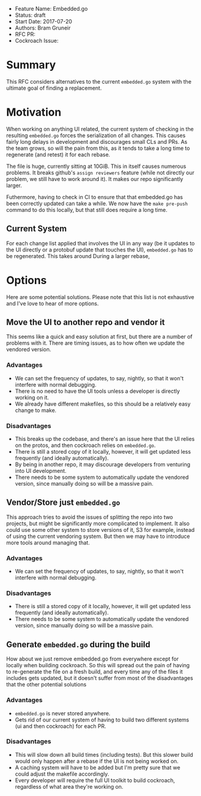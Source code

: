 - Feature Name: Embedded.go
- Status: draft
- Start Date: 2017-07-20
- Authors: Bram Gruneir
- RFC PR:
- Cockroach Issue:

# Summary

This RFC considers alternatives to the current `embedded.go` system with the ultimate goal of finding a replacement.

# Motivation

When working on anything UI related, the current system of checking in the resulting `embedded.go` forces the serialization of all changes. This causes fairly long delays in development and discourages small CLs and PRs. As the team grows, so will the pain from this, as it tends to take a long time to regenerate (and retest) it for each rebase.

The file is huge, currently sitting at 10GiB.  This in itself causes numerous problems.  It breaks github's `assign reviewers` feature (while not directly our problem, we still have to work around it). It makes our repo significantly larger.

Futhermore, having to check in CI to ensure that that embedded.go has been correctly updated can take a while.  We now have the `make pre-push` command to do this locally, but that still does require a long time.

## Current System

For each change list applied that involves the UI in any way (be it updates to the UI directly or a protobuf update that touches the UI), `embedded.go` has to be regenerated.  This takes around During a larger rebase,


# Options

Here are some potential solutions.  Please note that this list is not exhaustive and I've love to hear of more options.

## Move the UI to another repo and vendor it

This seems like a quick and easy solution at first, but there are a number of problems with it. There are timing issues, as to how often we update the vendored version.

### Advantages

* We can set the frequency of updates, to say, nightly, so that it won't interfere with normal debugging.
* There is no need to have the UI tools unless a developer is directly working on it.
* We already have different makefiles, so this should be a relatively easy change to make.

### Disadvantages

* This breaks up the codebase, and there's an issue here that the UI relies on the protos, and then cockroach relies on `embedded.go`.
* There is still a stored copy of it locally, however, it will get updated less frequently (and ideally automatically).
* By being in another repo, it may discourage developers from venturing into UI development.
* There needs to be some system to automatically update the vendored version, since manually doing so will be a massive pain.

## Vendor/Store just `embedded.go`

This approach tries to avoid the issues of splitting the repo into two projects, but might be significantly more complicated to implement.
It also could use some other system to store versions of it, S3 for example, instead of using the current vendoring system. But then we may have to introduce more tools around managing that.

### Advantages

* We can set the frequency of updates, to say, nightly, so that it won't interfere with normal debugging.

### Disadvantages

* There is still a stored copy of it locally, however, it will get updated less frequently (and ideally automatically).
* There needs to be some system to automatically update the vendored version, since manually doing so will be a massive pain.

## Generate `embedded.go` during the build

How about we just remove embedded.go from everywhere except for locally when building cockroach.  So this will spread out the pain of having to re-generate the file on a fresh build, and every time any of the files it includes gets updated, but it doesn't suffer from most of the disadvantages that the other potential solutions

### Advantages

* `embedded.go` is never stored anywhere.
* Gets rid of our current system of having to build two different systems (ui and then cockroach) for each PR.

### Disadvantages

* This will slow down all build times (including tests).  But this slower build would only happen after a rebase if the UI is not being worked on.
* A caching system will have to be added but I'm pretty sure that we could adjust the makefile accordingly.
* Every developer will require the full UI toolkit to build cockroach, regardless of what area they're working on.
